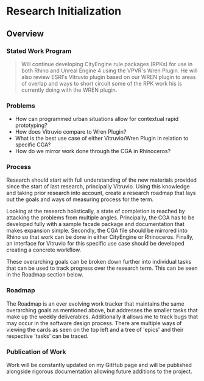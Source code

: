 # Research Initialization

## Overview

### Stated Work Program

> Will continue developing CityEngine rule packages (RPKs) for use in both Rhino and Unreal Engine 4 using the VPVR's Wren Plugin.  He will also review ESRI's Vitruvio plugin based on our WREN plugin to areas of overlap and ways to short circuit some of the RPK work his is currently doing with the WREN plugin.

### Problems

- How can programmed urban situations allow for contextual rapid prototyping?
- How does Vitruvio compare to Wren Plugin?
- What is the best use case of either Vitruvio/Wren Plugin in relation to specific CGA?
- How do we mirror work done through the CGA in Rhinoceros?

### Process

Research should start with full understanding of the new materials provided since the start of last research, principally Vitruvio.  Using this knowledge and taking prior research into account, create a research roadmap that lays out the goals and ways of measuring process for the term.  

Looking at the research holistically, a state of completion is reached by attacking the problems from multiple angles.  Principally, the CGA has to be developed fully with a sample facade package and documentation that makes expansion simple.  Secondly, the CGA file should be mirrored into Rhino so that work can be done in either CityEngine or Rhinoceros.  Finally, an interface for Vitruvio for this specific use case should be developed creating a concrete workflow.

These overarching goals can be broken down further into individual tasks that can be used to track progress over the research term.  This can be seen in the Roadmap section below.

### Roadmap

The Roadmap is an ever evolving work tracker that maintains the same overarching goals as mentioned above, but addresses the smaller tasks that make up the weekly deliverables.  Additionally it allows me to track bugs that  may occur in the software design process. There are multiple ways of viewing the cards as seen on the top left and a tree of 'epics' and their respective 'tasks' can be traced. 

### Publication of Work

Work will be constantly updated on my GitHub page and will be published alongside rigorous documentation allowing future additions to the project.
